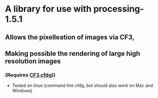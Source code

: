 # A library for use with processing-1.5.1 
## Allows the pixelleation of images via CF3, 
## Making possible the rendering of large high resolution images
### (Requires [CF3 cfdg](http://www.contextfreeart.org/)))

* Tested on linux (command line cfdg, but should also work on Mac and Windows) 

